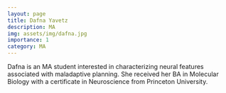 ```yaml
---
layout: page
title: Dafna Yavetz
description: MA
img: assets/img/dafna.jpg
importance: 1
category: MA
---
```


<p>
  Dafna is an MA student interested in characterizing neural features associated with maladaptive planning. She received her BA in Molecular Biology
  with a certificate in Neuroscience from Princeton University.
</p>
